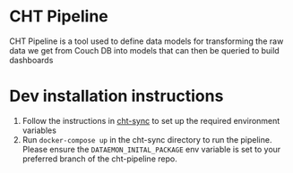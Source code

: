 CHT Pipeline
========================

CHT Pipeline is a tool used to define data models for transforming the raw data we get from Couch DB into models that can then be queried to build dashboards

# Dev installation instructions

1. Follow the instructions in [cht-sync](https://github.com/medic/cht-sync) to set up the required environment variables
1. Run `docker-compose up` in the cht-sync directory to run the pipeline. Please ensure the `DATAEMON_INITAL_PACKAGE` env variable is set to your preferred branch of the cht-pipeline repo. 
